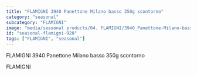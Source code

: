 ```yaml
---
title: "FLAMIGNI 3940 Panettone Milano basso 350g scontorno"
category: "seasonal"
subcategory: "FLAMIGNI"
image: "media/seasonal products/04. FLAMIGNI/3940_Panettone-Milano-basso-350g_scontorno.jpg"
id: "seasonal-flamigni-920"
tags: ["FLAMIGNI", "seasonal"]
---
```


FLAMIGNI 3940 Panettone Milano basso 350g scontorno

FLAMIGNI
